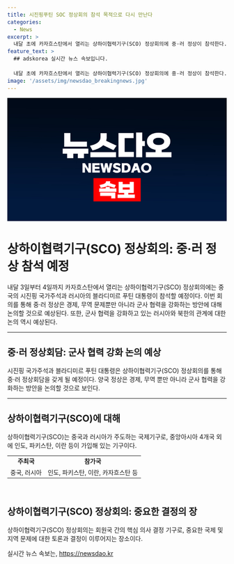```yaml
---
title: 시진핑푸틴 SOC 정상회의 참석 목적으로 다시 만난다
categories:
  - News
excerpt: >
  내달 초에 카자흐스탄에서 열리는 상하이협력기구(SCO) 정상회의에 중·러 정상이 참석한다. 중국 외교부는 시진핑 국가주석이 참석할 예정이며, 이번 회의에서는 중·러 정상회담도 이뤄질 것으로 전망된다. 경제, 무역 등 다양한 분야에서 협력을 논의할 것으로 예상되며, 러시아와 북한의 군사 협력 강화에 대한 논의도 예상된다. 또한, SCO는 중국과 러시아를 중심으로 한 중앙아시아 4개국과 인도, 파키스탄, 이란이 가입한 기구이다.
feature_text: >
  ## adskorea 실시간 뉴스 속보입니다.

  내달 초에 카자흐스탄에서 열리는 상하이협력기구(SCO) 정상회의에 중·러 정상이 참석한다. 중국 외교부는 시진핑 국가주석이 참석할 예정이며, 이번 회의에서는 중·러 정상회담도 이뤄질 것으로 전망된다. 경제, 무역 등 다양한 분야에서 협력을 논의할 것으로 예상되며, 러시아와 북한의 군사 협력 강화에 대한 논의도 예상된다. 또한, SCO는 중국과 러시아를 중심으로 한 중앙아시아 4개국과 인도, 파키스탄, 이란이 가입한 기구이다.
image: '/assets/img/newsdao_breakingnews.jpg'
---
```


<p><img src="/assets/img/newsdao_breakingnews.jpg" alt="adskorea 속보" /></p>

<h1 data-ke-size="size26">상하이협력기구(SCO) 정상회의: 중·러 정상 참석 예정</h1>

<p data-ke-size="size16">내달 3일부터 4일까지 카자흐스탄에서 열리는 상하이협력기구(SCO) 정상회의에는 중국의 시진핑 국가주석과 러시아의 블라디미르 푸틴 대통령이 참석할 예정이다. 이번 회의를 통해 중·러 정상은 경제, 무역 문제뿐만 아니라 군사 협력을 강화하는 방안에 대해 논의할 것으로 예상된다. 또한, 군사 협력을 강화하고 있는 러시아와 북한의 관계에 대한 논의 역시 예상된다.</p>

<hr>

<h2 data-ke-size="size24">중·러 정상회담: 군사 협력 강화 논의 예상</h2>

<p data-ke-size="size16">시진핑 국가주석과 블라디미르 푸틴 대통령은 상하이협력기구(SCO) 정상회의를 통해 중·러 정상회담을 갖게 될 예정이다. 양국 정상은 경제, 무역 뿐만 아니라 군사 협력을 강화하는 방안을 논의할 것으로 보인다.</p>

<hr>

<h2 data-ke-size="size24">상하이협력기구(SCO)에 대해</h2>

<p data-ke-size="size16">상하이협력기구(SCO)는 중국과 러시아가 주도하는 국제기구로, 중앙아시아 4개국 외에 인도, 파키스탄, 이란 등이 가입해 있는 기구이다.</p>

<table>
  <tr>
    <td style="text-align: center; height: 17px;"><b>주최국</b></td>
    <td style="text-align: center; height: 17px;"><b>참가국</b></td>
  </tr>
  <tr>
    <td style="text-align: center; height: 17px;">중국, 러시아</td>
    <td style="text-align: center; height: 17px;">인도, 파키스탄, 이란, 카자흐스탄 등</td>
  </tr>
</table>

<p data-ke-size="size16">&nbsp;</p>

<h2 data-ke-size="size24">상하이협력기구(SCO) 정상회의: 중요한 결정의 장</h2>

<p data-ke-size="size16">상하이협력기구(SCO) 정상회의는 회원국 간의 핵심 의사 결정 기구로, 중요한 국제 및 지역 문제에 대한 토론과 결정이 이루어지는 장소이다.</p>
실시간 뉴스 속보는, <a href="https://newsdao.kr" rel="dofollow">https://newsdao.kr</a>


